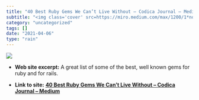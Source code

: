 ```yaml
---
title: "40 Best Ruby Gems We Can’t Live Without – Codica Journal – Medium"
subtitle: "<img class='cover' src=https://miro.medium.com/max/1200/1*noIpLrV0tDraeR9P69WlKw.jpeg>"
category: "uncategorized"
tags: []
date: "2021-04-06"
type: "rain"
---
```

<img class="cover" src=https://miro.medium.com/max/1200/1*noIpLrV0tDraeR9P69WlKw.jpeg>



* **Web site excerpt:** A great list of some of the best, well known gems for ruby and for rails.

* **Link to site:** **[40 Best Ruby Gems We Can’t Live Without – Codica Journal – Medium](https://medium.com/codica/40-best-ruby-gems-we-cant-live-without-8ccf314fcd38)**